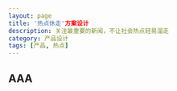 ```yaml
---
layout: page
title: '热点休走'方案设计
description: 关注最重要的新闻，不让社会热点轻易溜走
category: 产品设计
tags: [产品, 热点]
---
```


AAA
-----
